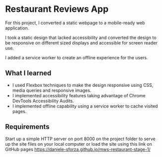 # Restaurant Reviews App
For this project, I converted a static webpage to a mobile-ready web application.

I took a static design that lacked accessibility and converted the design to be responsive on different sized displays and accessible for screen reader use.

I added a service worker to create an offline experience for the users.



## What I learned

- I used Flexbox techniques to make the design responsive using CSS, media queries and responsive images.
- I implemented accessibility features taking advantage of Chrome DevTools Accessibility Audits.
- I implemented offline capability using a service worker to cache visited pages.



## Requirements

Start up a simple HTTP server on port 8000 on the project folder to serve up the site files on your local computer or load the site using this link on GitHub pages https://daniele-sforza.github.io/mws-restaurant-stage-1/